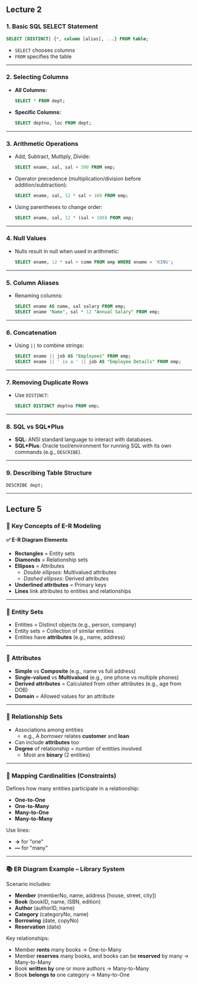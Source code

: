 ## Lecture 2

### **1. Basic SQL SELECT Statement**


```sql
SELECT [DISTINCT] {*, column [alias], ...} FROM table;
```
- `SELECT` chooses columns
- `FROM` specifies the table

---

### **2. Selecting Columns**
- **All Columns:**
  ```sql
  SELECT * FROM dept;
  ```
- **Specific Columns:**
  ```sql
  SELECT deptno, loc FROM dept;
  ```

---

### **3. Arithmetic Operations**
- Add, Subtract, Multiply, Divide:
  ```sql
  SELECT ename, sal, sal + 300 FROM emp;
  ```
- Operator precedence (multiplication/division before addition/subtraction):
  ```sql
  SELECT ename, sal, 12 * sal + 100 FROM emp;
  ```
- Using parentheses to change order:
  ```sql
  SELECT ename, sal, 12 * (sal + 100) FROM emp;
  ```

---

### **4. Null Values**
- Nulls result in null when used in arithmetic:
  ```sql
  SELECT ename, 12 * sal + comm FROM emp WHERE ename = 'KING';
  ```

---

### **5. Column Aliases**
- Renaming columns:
  ```sql
  SELECT ename AS name, sal salary FROM emp;
  SELECT ename "Name", sal * 12 "Annual Salary" FROM emp;
  ```

---

### **6. Concatenation**
- Using `||` to combine strings:
  ```sql
  SELECT ename || job AS "Employees" FROM emp;
  SELECT ename || ' is a ' || job AS "Employee Details" FROM emp;
  ```

---

### **7. Removing Duplicate Rows**
- Use `DISTINCT`:
  ```sql
  SELECT DISTINCT deptno FROM emp;
  ```

---

### **8. SQL vs SQL\*Plus**
- **SQL**: ANSI standard language to interact with databases.
- **SQL\*Plus**: Oracle tool/environment for running SQL with its own commands (e.g., `DESCRIBE`).

---

### **9. Describing Table Structure**
```sql
DESCRIBE dept;
```
---

## Lecture 5

### 🔶 **Key Concepts of E-R Modeling**

#### ✅ **E-R Diagram Elements**
- **Rectangles** = Entity sets  
- **Diamonds** = Relationship sets  
- **Ellipses** = Attributes  
  - *Double ellipses*: Multivalued attributes  
  - *Dashed ellipses*: Derived attributes  
- **Underlined attributes** = Primary keys  
- **Lines** link attributes to entities and relationships

---

### 👤 **Entity Sets**
- Entities = Distinct objects (e.g., person, company)
- Entity sets = Collection of similar entities
- Entities have **attributes** (e.g., name, address)

---

### 🧾 **Attributes**
- **Simple** vs **Composite** (e.g., name vs full address)
- **Single-valued** vs **Multivalued** (e.g., one phone vs multiple phones)
- **Derived attributes** = Calculated from other attributes (e.g., age from DOB)
- **Domain** = Allowed values for an attribute

---

### 🔗 **Relationship Sets**
- Associations among entities  
  - e.g., A *borrower* relates **customer** and **loan**
- Can include **attributes** too
- **Degree** of relationship = number of entities involved  
  - Most are **binary** (2 entities)

---

### 🔢 **Mapping Cardinalities** (Constraints)
Defines how many entities participate in a relationship:
- **One-to-One**
- **One-to-Many**
- **Many-to-One**
- **Many-to-Many**

Use lines:
- **→** for "one"
- **—** for "many"

---

### 📚 **ER Diagram Example – Library System**
Scenario includes:
- **Member** (memberNo, name, address [house, street, city])
- **Book** (bookID, name, ISBN, edition)
- **Author** (authorID, name)
- **Category** (categoryNo, name)
- **Borrowing** (date, copyNo)
- **Reservation** (date)

Key relationships:
- Member **rents** many books → One-to-Many
- Member **reserves** many books, and books can be **reserved** by many → Many-to-Many
- Book **written by** one or more authors → Many-to-Many
- Book **belongs to** one category → Many-to-One

